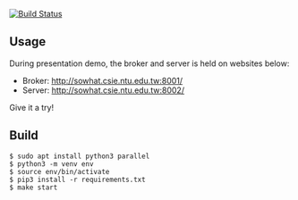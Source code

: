 [![Build Status](https://api.travis-ci.org/RedBug312/reverse-two-factor-auth.svg?branch=master)](https://travis-ci.com/RedBug312/reverse-two-factor-auth)

## Usage

During presentation demo, the broker and server is held on websites below:

- Broker: http://sowhat.csie.ntu.edu.tw:8001/
- Server: http://sowhat.csie.ntu.edu.tw:8002/

Give it a try!

## Build

```shell
$ sudo apt install python3 parallel
$ python3 -m venv env
$ source env/bin/activate
$ pip3 install -r requirements.txt
$ make start
```
